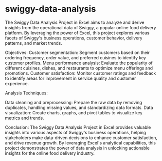 # swiggy-data-analysis
The Swiggy Data Analysis Project in Excel aims to analyze and derive insights from the operational data of Swiggy, a popular online food delivery platform. By leveraging the power of Excel, this project explores various facets of Swiggy's business operations, customer behavior, delivery patterns, and market trends.

Objectives:
Customer segmentation: Segment customers based on their ordering frequency, order value, and preferred cuisines to identify key customer profiles.
Menu performance analysis: Evaluate the popularity of different cuisines, dishes, and restaurants to optimize menu offerings and promotions.
Customer satisfaction: Monitor customer ratings and feedback to identify areas for improvement in service quality and customer experience.

Analysis Techniques:

Data cleaning and preprocessing: Prepare the raw data by removing duplicates, handling missing values, and standardizing data formats.
Data visualization: Create charts, graphs, and pivot tables to visualize key metrics and trends.

Conclusion:
The Swiggy Data Analysis Project in Excel provides valuable insights into various aspects of Swiggy's business operations, helping stakeholders make data-driven decisions to enhance customer satisfaction, and drive revenue growth. By leveraging Excel's analytical capabilities, this project demonstrates the power of data analysis in unlocking actionable insights for the online food delivery industry.
